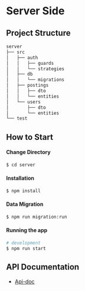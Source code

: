 # Server Side

## Project Structure

```bash
server
├── src
│   ├── auth
│   │   ├── guards
│   │   └── strategies
│   ├── db
│   │   └── migrations
│   ├── postings
│   │   ├── dto
│   │   └── entities
│   └── users
│       ├── dto
│       └── entities
└── test
```

## How to Start

#### Change Directory

```bash
$ cd server
```

#### Installation

```bash
$ npm install
```

#### Data Migration

```bash
$ npm run migration:run
```

#### Running the app

```bash
# development
$ npm run start
```

## API Documentation

- [Api-doc](https://jyoo0515.github.io/ApiDoc/)
